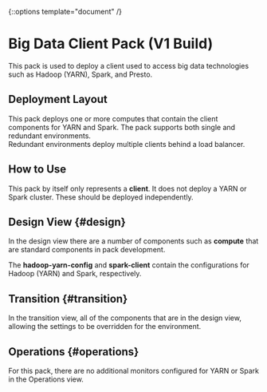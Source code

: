 {::options template="document" /}

Big Data Client Pack (V1 Build)
===============================

This pack is used to deploy a client used to access big data technologies such
as Hadoop (YARN), Spark, and Presto.

Deployment Layout
-----------------
This pack deploys one or more computes that contain the client components for
YARN and Spark.  The pack supports both single and redundant environments.  
Redundant environments deploy multiple clients behind a load balancer.

How to Use
----------
This pack by itself only represents a **client**.  It does not deploy a YARN or
Spark cluster.  These should be deployed independently.

Design View {#design}
-----------
In the design view there are a number of components such as **compute** that are standard
components in pack development.

The **hadoop-yarn-config** and **spark-client**
contain the configurations for Hadoop (YARN) and Spark, respectively.

Transition {#transition}
----------
In the transition view, all of the components that are in the design view,
allowing the settings to be overridden for the environment.

Operations {#operations}
----------
For this pack, there are no additional monitors configured for YARN or Spark in
the Operations view.
